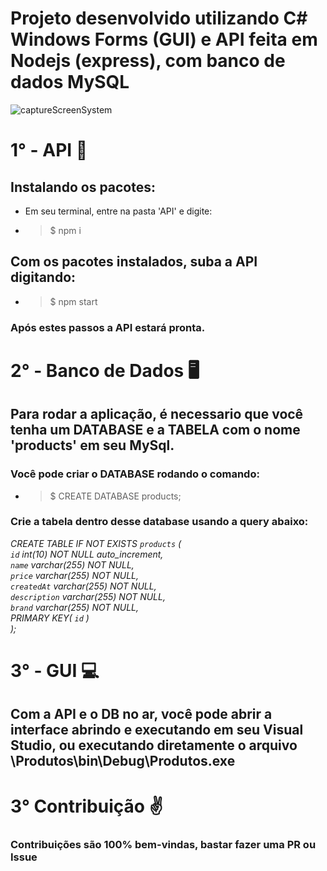# Projeto desenvolvido utilizando C# Windows Forms (GUI) e API feita em Nodejs (express), com banco de dados MySQL

![captureScreenSystem](https://user-images.githubusercontent.com/44484286/59908123-08711a00-93e3-11e9-83be-d1f0a3c8f8a9.PNG)

# 1° - API 🚀

## Instalando os pacotes:

- Em seu terminal, entre na pasta 'API' e digite:
- > \$ npm i

## Com os pacotes instalados, suba a API digitando:

- > \$ npm start

### Após estes passos a API estará pronta.

# 2° - Banco de Dados 🖥️

## Para rodar a aplicação, é necessario que você tenha um DATABASE e a TABELA com o nome 'products' em seu MySql.

### Você pode criar o DATABASE rodando o comando:

- > \$ CREATE DATABASE products;

### Crie a tabela dentro desse database usando a query abaixo:

_CREATE TABLE IF NOT EXISTS `products` (\
 `id` int(10) NOT NULL auto_increment,\
 `name` varchar(255) NOT NULL,\
 `price` varchar(255) NOT NULL,\
 `createdAt` varchar(255) NOT NULL,\
 `description` varchar(255) NOT NULL,\
 `brand` varchar(255) NOT NULL,\
 PRIMARY KEY( `id` )\
);_

# 3° - GUI 💻

## Com a API e o DB no ar, você pode abrir a interface abrindo e executando em seu Visual Studio, ou executando diretamente o arquivo \Produtos\bin\Debug\Produtos.exe

# 3° Contribuição ✌️

### Contribuições são 100% bem-vindas, bastar fazer uma PR ou Issue
